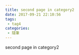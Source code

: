 ```yaml
---
title: second page in category2
date: 2017-09-21 22:10:56
tags:
 - tag4
categories: 
 - 隨筆
---
```


second page in category2